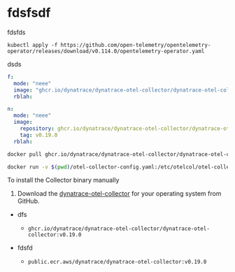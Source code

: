 # fdsfsdf

fdsfds

```shell
kubectl apply -f https://github.com/open-telemetry/opentelemetry-operator/releases/download/v0.114.0/opentelemetry-operator.yaml
```

dsds

```yaml
f:
  mode: "neee"
  image: "ghcr.io/dynatrace/dynatrace-otel-collector/dynatrace-otel-collector:v0.19.0"
  rblah:
```

```yaml
n:
  mode: "neee"
  image:
    repository: ghcr.io/dynatrace/dynatrace-otel-collector/dynatrace-otel-collector
    tag: v0.19.0
  rblah:
```

```bash
docker pull ghcr.io/dynatrace/dynatrace-otel-collector/dynatrace-otel-collector:v0.19.0
```

```bash
docker run -v $(pwd)/otel-collector-config.yaml:/etc/otelcol/otel-collector-config.yaml ghcr.io/dynatrace/dynatrace-otel-collector/dynatrace-otel-collector:v0.19.0 --config=/etc/otelcol/otel-collector-config.yaml
```

To install the Collector binary manually

1. Download the [dynatrace-otel-collector](https://github.com/Dynatrace/dynatrace-otel-collector/releases/v0.19.0) for your operating system from GitHub.

* dfs
  * `ghcr.io/dynatrace/dynatrace-otel-collector/dynatrace-otel-collector:v0.19.0`

* fdsfd
  * `public.ecr.aws/dynatrace/dynatrace-otel-collector:v0.19.0`